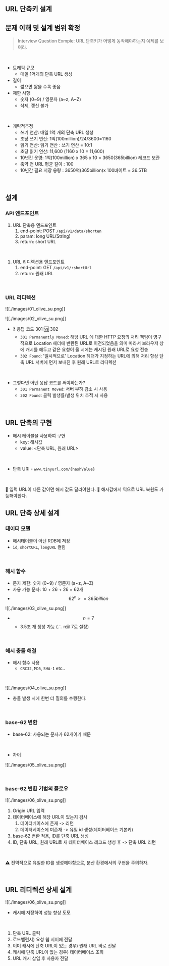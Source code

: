 ## URL 단축키 설계

## 문제 이해 및 설계 범위 확정

> Interview Question Exmple: URL 단축키가 어떻게 동작해야하는지 예제를 보여라.

<br/>

- 트래픽 규모
  - 매일 1억개의 단축 URL 생성
- 길이
  - 짧으면 짧을 수록 좋음
- 제한 사항
  - 숫자 (0~9) / 영문자 (a~z, A~Z)
  - 삭제, 갱신 불가

<br/>

- 개략적추정
  - 쓰기 연산: 매일 1억 개의 단축 URL 생성
  - 초당 쓰기 연산: 1억(100million)/24/3600=1160
  - 읽기 연산: 읽기 연산 : 쓰기 연산 = 10:1
  - 초당 읽기 연산: 11,600 (1160 x 10 = 11,600)
  - 10년간 운영: 1억(100million) x 365 x 10 = 3650(365billion) 레코드 보관
  - 축약 전 URL 평균 길이 : 100
  - 10년간 필요 저장 용량 : 3650억(365billion)x 100바이트 = 36.5TB

<br/>

## 설계

### API 엔드포인트

1. URL 단축용 엔드포인트
   1. end-point: POST `/api/v1/data/shorten`
   2. param: long URL(String)
   3. return: short URL

<br/>

1. URL 리디렉션용 엔드포인트
   1. end-point: GET `/api/v1/:shortUrl`
   2. return: 원래 URL

<br/>

### URL 리디렉션

![[./images/01_olive_su.png]]

![[./images/02_olive_su.png]]

- ❓ 응답 코드 301 🆚 302
  - `301 Permanently Moved`: 해당 URL 에 대한 HTTP 요청의 처리 책임이 영구적으로 Location 헤더에 반환된 URL로 이전되었음을 의미
    따라서 브라우저 상에 캐시를 해두고 같은 요청이 올 시에는 캐시된 원래 URL로 요청 전송
  - `302 Found`: '일시적으로' Location 헤더가 지정하는 URL에 의해 처리
    항상 단축 URL 서버에 먼저 보내진 후 원래 URL로 리디렉션

<br/>

- 그렇다면 어떤 응답 코드를 써야하는가?
  - `301 Permanent Moved`: 서버 부하 감소 시 사용
  - `302 Found`: 클릭 발생률/발생 위치 추적 시 사용

<br/>

## URL 단축의 구현

- 해시 테이블을 사용하여 구현
  - key: 해시값
  - value: <단축 URL, 원래 URL>

<br/>

- 단축 URI - `www.tinyurl.com/{hashValue}`

<br/>

💫 입력 URL이 다른 값이면 해시 값도 달라야한다.
💫 해시값에서 역으로 URL 복원도 가능해야한다.

## URL 단축 상세 설계

### 데이터 모델

- 해시테이블이 아닌 RDB에 저장
- `id`, `shortURL`, `longURL` 컬럼

<br/>

### 해시 함수

- 문자 제한: 숫자 (0~9) / 영문자 (a~z, A~Z)
- 사용 가능 문자: 10 + 26 + 26 = 62개
- $$ 62^{n} >= 365billion $$

![[./images/03_olive_su.png]]

- $$n = 7$$
  - 3.5조 개 생성 가능 (∴ n을 7로 설정)

<br/>

### 해시 충돌 해결

- 해시 함수 사용
  - `CRC32`, `MD5`, `SHA-1` etc..

<br/>

![[./images/04_olive_su.png]]

- 충돌 발생 시에 한번 더 질의를 수행한다.

<br/>

### base-62 변환

- base-62: 사용되는 문자가 62개이기 때문

<br/>

- 차이

![[./images/05_olive_su.png]]

<br/>

### base-62 변환 기법의 플로우

![[./images/06_olive_su.png]]

1. Origin URL 입력
2. 데이터베이스에 해당 URL이 있는지 검사
   1. 데이터베이스에 존재 -> 리턴
   2. 데이터베이스에 미존재 -> 유일 id 생성(데이터베이스 기본키)
3. base-62 변환 적용, ID를 단축 URL 생성
4. ID, 단축 URL, 원래 URL로 새 데이터베이스 레코드 생성 후 -> 단축 URL 리턴

<br/>

⚠️ 전역적으로 유일한 ID를 생성해야함으로, 분산 환경에서의 구현을 주의하자.

<br/>

## URL 리디렉션 상세 설계

![[./images/06_olive_su.png]]

- 캐시에 저장하여 성능 향상 도모

<br/>

1. 단축 URL 클릭
2. 로드밸런서) 요청 웹 서버에 전달
3. 이미 캐시에 단축 URL이 있는 경우) 원래 URL 바로 전달
4. 캐시에 단축 URL이 없는 경우) 데이터베이스 조회
5. URL 캐시 삽입 후 사용자 전달
